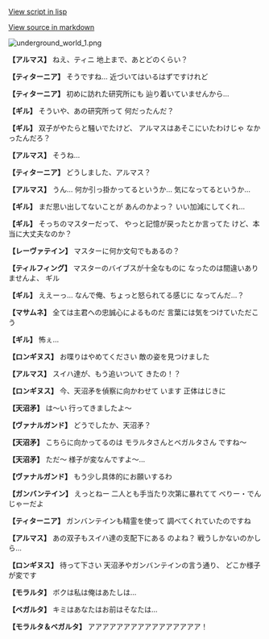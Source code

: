 [View script in lisp](../scripts/101301010.txt)

[View source in markdown](101301010.md)

![underground_world_1.png](../images/backgrounds/underground_world_1.png)

**【アルマス】**
ねえ、ティニ
地上まで、あとどのくらい？

**【ティターニア】**
そうですね…
近づいてはいるはずですけれど

**【ティターニア】**
初めに訪れた研究所にも
辿り着いていませんから…

**【ギル】**
そういや、あの研究所って
何だったんだ？

**【ギル】**
双子がやたらと騒いでたけど、
アルマスはあそこにいたわけじゃ
なかったんだろ？

**【アルマス】**
そうね…

**【ティターニア】**
どうしました、アルマス？

**【アルマス】**
うん…
何か引っ掛かってるというか…
気になってるというか…

**【ギル】**
まだ思い出してないことが
あんのかよっ？
いい加減にしてくれ…

**【ギル】**
そっちのマスターだって、
やっと記憶が戻ったとか言ってた
けど、本当に大丈夫なのか？

**【レーヴァテイン】**
マスターに何か文句でもあるの？

**【ティルフィング】**
マスターのバイブスが十全なものに
なったのは間違いありませんよ、
ギル

**【ギル】**
ええーっ…
なんで俺、ちょっと怒られてる感じに
なってんだ…？

**【マサムネ】**
全ては主君への忠誠心によるものだ
言葉には気をつけていただこう

**【ギル】**
怖ぇ…

**【ロンギヌス】**
お喋りはやめてください
敵の姿を見つけました

**【アルマス】**
スイハ達が、もう追いついて
きたの！？

**【ロンギヌス】**
今、天沼矛を偵察に向かわせて
います
正体はじきに

**【天沼矛】**
は～い
行ってきましたよ～

**【ヴァナルガンド】**
どうでしたか、天沼矛？

**【天沼矛】**
こちらに向かってるのは
モラルタさんとベガルタさん
ですね～

**【天沼矛】**
ただ～
様子が変なんですよ～…

**【ヴァナルガンド】**
もう少し具体的にお願いするわ

**【ガンバンテイン】**
えっとねー
二人とも手当たり次第に暴れてて
べりー・でんじゃーだよ

**【ティターニア】**
ガンバンテインも精霊を使って
調べてくれていたのですね

**【アルマス】**
あの双子もスイハ達の支配下にある
のよね？
戦うしかないのかしら…

**【ロンギヌス】**
待って下さい
天沼矛やガンバンテインの言う通り、
どこか様子が変です

**【モラルタ】**
ボクは私は俺はあたしは…

**【ベガルタ】**
キミはあなたはお前はそなたは…

**【モラルタ＆ベガルタ】**
アアアアアアアアアアアアアアアア！
